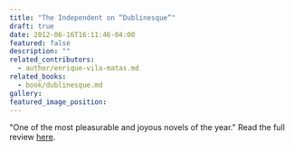 ```yaml
---
title: "The Independent on “Dublinesque”"
draft: true
date: 2012-06-16T16:11:46-04:00
featured: false
description: ""
related_contributors:
  - author/enrique-vila-matas.md
related_books:
  - book/dublinesque.md
gallery:
featured_image_position: 
---
```


"One of the most pleasurable and joyous novels of the year." Read the full review [here](http://www.independent.co.uk/arts-entertainment/books/reviews/dublinesque-by-enrique-vilamatas-trans-rosalind-harvey-and-anne-mclean-7851429.html). 

